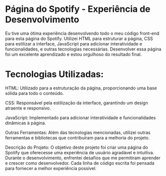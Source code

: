# Página do Spotify - Experiência de Desenvolvimento
Eu tive uma ótima experiência desenvolvendo todo o meu código front-end para esta página do Spotify. 
Utilizei HTML para estruturar a página, CSS para estilizar a interface, JavaScript para adicionar interatividade e funcionalidades, e outras tecnologias necessárias. Desenvolver essa página foi um excelente aprendizado e estou orgulhoso do resultado final.

# Tecnologias Utilizadas:
HTML: Utilizado para a estruturação da página, proporcionando uma base sólida para todo o conteúdo.

CSS: Responsável pela estilização da interface, garantindo um design atraente e responsivo.

JavaScript: Implementado para adicionar interatividade e funcionalidades dinâmicas à página.

Outras Ferramentas: Além das tecnologias mencionadas, utilizei outras ferramentas e bibliotecas que contribuíram para a melhoria do projeto.

Descrição do Projeto:
O objetivo deste projeto foi criar uma página do Spotify que oferecesse uma experiência de usuário agradável e intuitiva. Durante o desenvolvimento, enfrentei desafios que me permitiram aprender e crescer como desenvolvedor. Cada linha de código escrita foi pensada para fornecer a melhor experiência possível.
